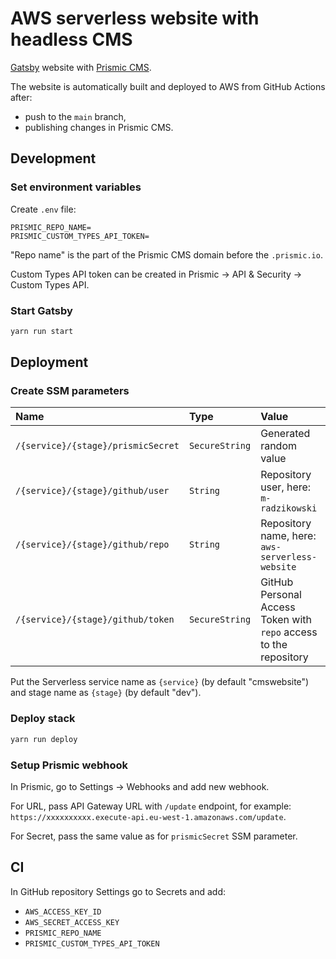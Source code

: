 # AWS serverless website with headless CMS

[Gatsby](https://www.gatsbyjs.com/) website
with [Prismic CMS](https://prismic.io/).

The website is automatically built and deployed to AWS
from GitHub Actions after:

- push to the `main` branch,
- publishing changes in Prismic CMS.

## Development

### Set environment variables

Create `.env` file:

```dotenv
PRISMIC_REPO_NAME=
PRISMIC_CUSTOM_TYPES_API_TOKEN=
```

"Repo name" is the part of the Prismic CMS domain before the `.prismic.io`.

Custom Types API token can be created in Prismic → API & Security → Custom Types API.

### Start Gatsby

```bash
yarn run start
```

## Deployment

### Create SSM parameters

| Name                               | Type           | Value                                                             |
|:-----------------------------------|:---------------|:------------------------------------------------------------------|
| `/{service}/{stage}/prismicSecret` | `SecureString` | Generated random value                                            |
| `/{service}/{stage}/github/user`   | `String`       | Repository user, here: `m-radzikowski`                            |
| `/{service}/{stage}/github/repo`   | `String`       | Repository name, here: `aws-serverless-website`                   |
| `/{service}/{stage}/github/token`  | `SecureString` | GitHub Personal Access Token with `repo` access to the repository |

Put the Serverless service name as `{service}` (by default "cmswebsite")
and stage name as `{stage}` (by default "dev").

### Deploy stack

```bash
yarn run deploy
```

### Setup Prismic webhook

In Prismic, go to Settings → Webhooks and add new webhook.

For URL, pass API Gateway URL with `/update` endpoint, for example:
`https://xxxxxxxxxx.execute-api.eu-west-1.amazonaws.com/update`.

For Secret, pass the same value as for `prismicSecret` SSM parameter.

## CI

In GitHub repository Settings go to Secrets and add:

- `AWS_ACCESS_KEY_ID`
- `AWS_SECRET_ACCESS_KEY`
- `PRISMIC_REPO_NAME`
- `PRISMIC_CUSTOM_TYPES_API_TOKEN`

